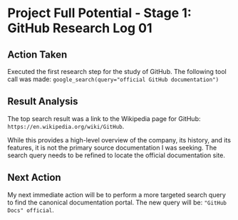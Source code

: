 # Project Full Potential - Stage 1: GitHub Research Log 01

## Action Taken

Executed the first research step for the study of GitHub. The following tool call was made:
`google_search(query="official GitHub documentation")`

## Result Analysis

The top search result was a link to the Wikipedia page for GitHub: `https://en.wikipedia.org/wiki/GitHub`.

While this provides a high-level overview of the company, its history, and its features, it is not the primary source documentation I was seeking. The search query needs to be refined to locate the official documentation site.

## Next Action

My next immediate action will be to perform a more targeted search query to find the canonical documentation portal. The new query will be: `"GitHub Docs" official`.
